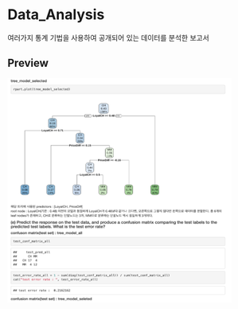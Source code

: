 # Data_Analysis
여러가지 통계 기법을 사용하여 공개되어 있는 데이터를 분석한 보고서

## Preview
<img src="preveiw.png" alt="대체 텍스트" width="450" height="450">